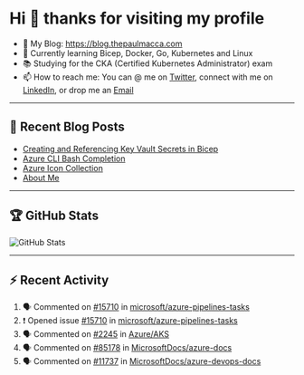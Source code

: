 # Hi 👋 thanks for visiting my profile

- 💬 My Blog: <https://blog.thepaulmacca.com>
- 🌱 Currently learning Bicep, Docker, Go, Kubernetes and Linux
- 📚 Studying for the CKA (Certified Kubernetes Administrator) exam
- 📫 How to reach me: You can @ me on [Twitter](https://twitter.com/thepaulmacca), connect with me on [LinkedIn](https://www.linkedin.com/in/thepaulmacca/), or drop me an [Email](mailto:pm@thepaulmacca.com)

---

## :blue_book: Recent Blog Posts
<!-- BLOG-POST-LIST:START -->
- [Creating and Referencing Key Vault Secrets in Bicep](https://blog.thepaulmacca.com/posts/creating-and-referencing-key-vault-secrets-in-bicep/)
- [Azure CLI Bash Completion](https://blog.thepaulmacca.com/posts/azure-cli-bash-completion/)
- [Azure Icon Collection](https://blog.thepaulmacca.com/posts/azure-icon-collection/)
- [About Me](https://blog.thepaulmacca.com/about/)
<!-- BLOG-POST-LIST:END -->

---

## :trophy: GitHub Stats

![GitHub Stats](https://github-readme-stats.vercel.app/api?username=thepaulmacca&count_private=true&show_icons=true&theme=dark)

---

## :zap: Recent Activity

<!--START_SECTION:activity-->
1. 🗣 Commented on [#15710](https://github.com/microsoft/azure-pipelines-tasks/issues/15710) in [microsoft/azure-pipelines-tasks](https://github.com/microsoft/azure-pipelines-tasks)
2. ❗️ Opened issue [#15710](https://github.com/microsoft/azure-pipelines-tasks/issues/15710) in [microsoft/azure-pipelines-tasks](https://github.com/microsoft/azure-pipelines-tasks)
3. 🗣 Commented on [#2245](https://github.com/Azure/AKS/issues/2245) in [Azure/AKS](https://github.com/Azure/AKS)
4. 🗣 Commented on [#85178](https://github.com/MicrosoftDocs/azure-docs/issues/85178) in [MicrosoftDocs/azure-docs](https://github.com/MicrosoftDocs/azure-docs)
5. 🗣 Commented on [#11737](https://github.com/MicrosoftDocs/azure-devops-docs/issues/11737) in [MicrosoftDocs/azure-devops-docs](https://github.com/MicrosoftDocs/azure-devops-docs)
<!--END_SECTION:activity-->

